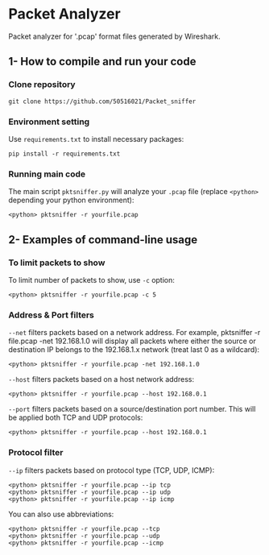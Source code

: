 # Packet Analyzer

Packet analyzer for '.pcap' format files generated by Wireshark.

## 1- How to compile and run your code

### Clone repository

```
git clone https://github.com/50516021/Packet_sniffer
```

### Environment setting

Use `requirements.txt` to install necessary packages:

```
pip install -r requirements.txt
```

### Running main code

The main script `pktsniffer.py` will analyze your `.pcap` file
(replace `<python>` depending your python environment):

```
<python> pktsniffer -r yourfile.pcap
```

## 2- Examples of command-line usage

### To limit packets to show

To limit number of packets to show, use `-c` option:

```
<python> pktsniffer -r yourfile.pcap -c 5
```

### Address & Port filters

`--net` filters packets based on a network address. For example, pktsniffer -r file.pcap -net 192.168.1.0 will display all packets where either the source or destination IP belongs to the 192.168.1.x network (treat last 0 as a wildcard):

```
<python> pktsniffer -r yourfile.pcap -net 192.168.1.0
```

`--host` filters packets based on a host network address:

```
<python> pktsniffer -r yourfile.pcap --host 192.168.0.1
```

`--port` filters packets based on a source/destination port number. This will be applied both TCP and UDP protocols:

```
<python> pktsniffer -r yourfile.pcap --host 192.168.0.1
```

### Protocol filter

`--ip` filters packets based on protocol type (TCP, UDP, ICMP):

```
<python> pktsniffer -r yourfile.pcap --ip tcp
<python> pktsniffer -r yourfile.pcap --ip udp
<python> pktsniffer -r yourfile.pcap --ip icmp
```

You can also use abbreviations:

```
<python> pktsniffer -r yourfile.pcap --tcp
<python> pktsniffer -r yourfile.pcap --udp
<python> pktsniffer -r yourfile.pcap --icmp
```
